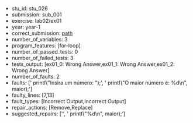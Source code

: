 - stu_id: stu_026	       
- submission: sub_001
- exercise: lab02/ex01
- year: year-1
- correct_submission: [path](https://github.com/pmorvalho/C-Pack-IPAs/blob/main/correct_submissions/year-1/lab02/ex01/ex01-stu_026-sub_003)
- number_of_variables: 3
- program_features: [for-loop] 
- number_of_passed_tests: 0
- number_of_failed_tests: 3
- tests_output: [ex01_0: Wrong Answer,ex01_1: Wrong Answer,ex01_2: Wrong Answer]
- number_of_faults: 2
- faults: ['        printf("Insira um número: ");', '    printf("O maior número é: %d\n", maior);']
- faulty_lines: [7,13]
- fault_types: [Incorrect Output,Incorrect Output]
- repair_actions: [Remove,Replace] 
- suggested_repairs: ['', '    printf("%d\n", maior);']
